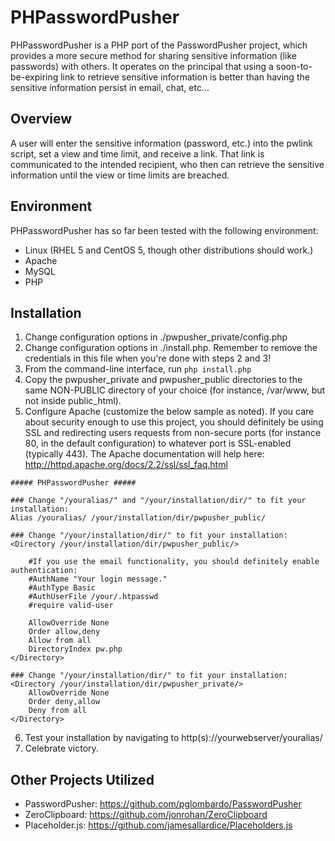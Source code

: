 PHPasswordPusher
================

PHPasswordPusher is a PHP port of the PasswordPusher project, which provides a
more secure method for sharing sensitive information (like passwords) with 
others. It operates on the principal that using a soon-to-be-expiring link to
retrieve sensitive information is better than having the sensitive 
information persist in email, chat, etc...


## Overview
A user will enter the sensitive information (password, etc.) into the pwlink 
script, set a view and time limit, and receive a link. That link is 
communicated to the intended recipient, who then can retrieve the sensitive
information until the view or time limits are breached.

## Environment
PHPasswordPusher has so far been tested with the following environment:

* Linux (RHEL 5 and CentOS 5, though other distributions should work.)
* Apache
* MySQL
* PHP

## Installation
1. Change configuration options in ./pwpusher_private/config.php   
2. Change configuration options in ./install.php. Remember to remove the credentials in this file when you're done with steps 2 and 3!
3. From the command-line interface, run `php install.php` 
4. Copy the pwpusher_private and pwpusher_public directories to the same NON-PUBLIC directory of your choice (for instance, /var/www, but not inside public_html).
5. Configure Apache (customize the below sample as noted). If you care about security enough to use this project, you should definitely be using SSL and redirecting users requests from non-secure ports (for instance 80, in the default configuration) to whatever port is SSL-enabled (typically 443). The Apache documentation will help here: http://httpd.apache.org/docs/2.2/ssl/ssl_faq.html 
```         
##### PHPasswordPusher #####

### Change "/youralias/" and "/your/installation/dir/" to fit your installation:
Alias /youralias/ /your/installation/dir/pwpusher_public/

### Change "/your/installation/dir/" to fit your installation:
<Directory /your/installation/dir/pwpusher_public/>

    #If you use the email functionality, you should definitely enable authentication:
    #AuthName "Your login message."
    #AuthType Basic
    #AuthUserFile /your/.htpasswd
    #require valid-user

    AllowOverride None
    Order allow,deny
    Allow from all      
    DirectoryIndex pw.php  
</Directory>

### Change "/your/installation/dir/" to fit your installation:
<Directory /your/installation/dir/pwpusher_private/>
    AllowOverride None
    Order deny,allow
    Deny from all
</Directory>
```
6. Test your installation by navigating to http(s)://yourwebserver/youralias/
7. Celebrate victory.

## Other Projects Utilized
* PasswordPusher: https://github.com/pglombardo/PasswordPusher
* ZeroClipboard: https://github.com/jonrohan/ZeroClipboard
* Placeholder.js: https://github.com/jamesallardice/Placeholders.js

